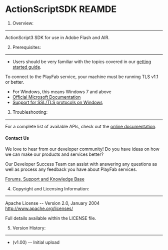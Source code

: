 ActionScriptSDK REAMDE
========
1. Overview:
----
ActionScript3 SDK for use in Adobe Flash and AIR.


2. Prerequisites:
----
* Users should be very familiar with the topics covered in our [getting started guide](https://playfab.com/getting-started).

To connect to the PlayFab service, your machine must be running TLS v1.1 or better.
* For Windows, this means Windows 7 and above
* [Official Microsoft Documentation](https://msdn.microsoft.com/en-us/library/windows/desktop/aa380516%28v=vs.85%29.aspx)
* [Support for SSL/TLS protocols on Windows](http://blogs.msdn.com/b/kaushal/archive/2011/10/02/support-for-ssl-tls-protocols-on-windows.aspx)

3. Troubleshooting:
----
For a complete list of available APIs, check out the [online documentation](http://api.playfab.com/Documentation/).

#### Contact Us
We love to hear from our developer community! 
Do you have ideas on how we can make our products and services better? 

Our Developer Success Team can assist with answering any questions as well as process any feedback you have about PlayFab services.

[Forums, Support and Knowledge Base](https://support.playfab.com/support/home)


4. Copyright and Licensing Information:
----
  Apache License -- 
  Version 2.0, January 2004
  http://www.apache.org/licenses/

  Full details available within the LICENSE file.


5. Version History:
----
* (v1.00) -- Initial upload
